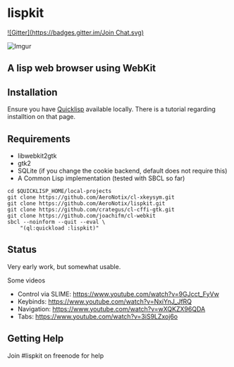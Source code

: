 lispkit
=======

[![Gitter](https://badges.gitter.im/Join Chat.svg)](https://gitter.im/AeroNotix/lispkit?utm_source=badge&utm_medium=badge&utm_campaign=pr-badge&utm_content=badge)

![Imgur](http://i.imgur.com/iWNSIWa.png)

A lisp web browser using WebKit
-------------------------------

Installation
------------

Ensure you have [Quicklisp](http://quicklisp.org) available
locally. There is a tutorial regarding installtion on that page.

Requirements
------------

* libwebkit2gtk
* gtk2
* SQLite (if you change the cookie backend, default does not require this)
* A Common Lisp implementation (tested with SBCL so far)

```shell
cd $QUICKLISP_HOME/local-projects
git clone https://github.com/AeroNotix/cl-xkeysym.git
git clone https://github.com/AeroNotix/lispkit.git
git clone https://github.com/crategus/cl-cffi-gtk.git
git clone https://github.com/joachifm/cl-webkit
sbcl --noinform --quit --eval \
    "(ql:quickload :lispkit)"
```

Status
------

Very early work, but somewhat usable.

Some videos

* Control via SLIME: https://www.youtube.com/watch?v=9GJcct_FyVw
* Keybinds: https://www.youtube.com/watch?v=NxiYnJ_JfRQ
* Navigation: https://www.youtube.com/watch?v=wXQKZX96QDA
* Tabs: https://www.youtube.com/watch?v=3iS9LZxoj6o

Getting Help
------------

Join #lispkit on freenode for help
